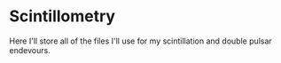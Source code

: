 # Scintillometry
Here I'll store all of the files I'll use for my scintillation and double pulsar endevours.
